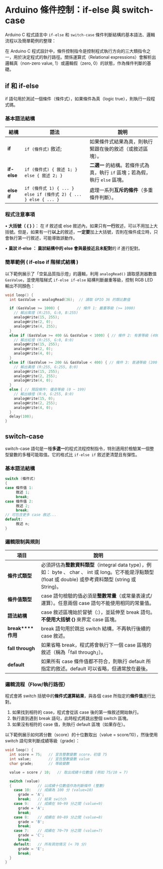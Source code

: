 # Arduino 條件控制：if-else 與 switch-case

Arduino C 程式語言中 `if-else` 和 `switch-case` 條件判斷結構的基本語法、邏輯流程以及簡單範例的整理：

在 Arduino C 程式設計中，條件控制指令是控制程式執行方向的三大類指令之一，用於決定程式的執行路徑。關係運算式（Relational expressions）會解析出邏輯真（non-zero value, 1）或邏輯假（zero, 0）的狀態，作為條件判斷的基礎。



## if 和 if-else

if 語句用於測試一個條件（條件式），如果條件為真（logic true），則執行一段程式碼。

### 基本語法結構

| 結構        | 語法                                                         | 說明                                                         |
| ----------- | ------------------------------------------------------------ | ------------------------------------------------------------ |
| **if**      | `if (條件式)` 敘述;                                          | 如果條件式結果為真，則執行緊跟在後的敘述（或敘述區塊）。     |
| **if-else** | `if (條件式) { 敘述 1; } else { 敘述 2; }`                   | **二選一** 的結構。若條件式為真，執行 `if` 區塊；若為假，執行 `else` 區塊。 |
| **else if** | `if (條件式 1) { ... } else if (條件式 2) { ... } else { ... }` | 處理一系列**互斥的條件**（多重條件判斷）。                   |

### 程式注意事項

• **大括號（ { } ）**： 在 if 敘述或 else 敘述內，如果只有**一行**敘述，可以不用加上大括號。但是，如果有一行**以上**的敘述，**一定要**加上大括號，否則在條件成立時，只會執行第一行敘述，可能導致誤動作。

• **巢狀 if-else **： 巢狀結構中的 else 會與**最接近且未配對**的 if 進行配對。

### 簡單範例 ( if-else if 階梯式結構 )

以下範例展示了「空氣品質指示燈」的邏輯，利用 `analogRead()` 讀取感測器數值 `GasValue`，並使用階梯式 `if-else if-else` 結構判斷嚴重等級，控制 RGB LED 輸出不同顏色：

``` c
void loop() {
  int GasValue = analogRead(36);  // 讀取 GPIO 36 的類比數值

  if (GasValue >= 1000) {        // 條件 1: 嚴重等級 (>= 1000)
    // 輸出紫燈 (R:255, G:0, B:255)
    analogWrite(15, 255);
    analogWrite(2, 0);
    analogWrite(4, 255);
  }
  else if (GasValue >= 400 && GasValue < 1000) { // 條件 2: 有害等級 (400 ~ 999)
    // 輸出紅燈 (R:255, G:0, B:0)
    analogWrite(15, 255);
    analogWrite(2, 0);
    analogWrite(4, 0);
  }
  else if (GasValue >= 200 && GasValue < 400) { // 條件 3: 普通等級 (200 ~ 399)
    // 輸出黃燈 (R:255, G:255, B:0)
    analogWrite(15, 255);
    analogWrite(2, 255);
    analogWrite(4, 0);
  }
  else { // 預設條件: 優良等級 (0 ~ 199)
    // 輸出綠燈 (R:0, G:255, B:0)
    analogWrite(15, 0);
    analogWrite(2, 255);
    analogWrite(4, 0);
  }
  delay(100);
}

```



## switch-case 

switch-case 語句是一種**多選一**的程式流程控制指令，特別適用於檢驗某一個整型變數的多種可能取值。它的格式比 `if-else if` 敘述更清楚且有彈性。

### 基本語法結構

``` c
switch (條件式)
{
case 條件值 1:
     敘述 1;
     break;
case 條件值 2:
     敘述 2;
     break;
// 可包含更多 case 敘述...
default:
     敘述 n;
}
```

### 邏輯限制與規則

| 項目              | 說明                                                         |
| ----------------- | ------------------------------------------------------------ |
| **條件式類型**    | 必須評估為**整數資料類型**（integral data type），例如： byte 、 char 、 int 或 long。它不能是浮點類型 (float 或 double) 或參考資料類型 (string 或 String)。 |
| **條件值類型**    | case 語句檢驗的值必須是**整數常量**（或常量表達式/運算）。任意兩個 case 語句不能使用相同的常量值。 |
| **語法結構**      | case 敘述區塊始於冒號（:），並延伸至 break 語句。**不使用大括號** **{}** 來界定 case 區塊。 |
| **break****作用** | break 語句用於跳出 switch 結構，不再執行後續的 case 敘述。   |
| **fall through**  | 如果省略 break，程式將會執行下一個 case 區塊的敘述（稱為「fall through」）。 |
| **default**       | 如果所有 case 條件值都不符合，則執行 default 所指定的敘述。default 可以省略，但通常放在最後。 |

### 邏輯流程（Flow/執行路徑）

程式會將 switch 括號中的**條件式運算結果**，與各個 case 所指定的**條件值**進行比對。

1. 如果找到相符的 case，程式會從該 case 後的第一條敘述開始執行。
2. 執行直到遇到 break 語句，此時程式將跳出整個 switch 區塊。
3. 如果沒有相符的 case 值，則執行 default 區塊（如果存在）。

以下範例展示如何將分數（score）的十位數取出（value = score/10），然後使用 switch 語句來判斷成績等級（grade）：

``` c
void loop() {
  int score = 75;   // 宣告整數變數 score，初值 75
  int value;        // 宣告整數變數 value
  char grade;       // 等級變數

  value = score / 10;   // 取出成績十位數值 (例如 75/10 = 7)

  switch (value)
  {            // 以成績十位數值作為判斷條件 (整數)
    case 10:   // 成績為 100 分 (value=10)
      grade = 'A';
      break;   // 結束 switch
    case 9:    // 成績在 90~99 分之間 (value=9)
      grade = 'A';
      break;
    case 8:    // 成績在 80~89 分之間 (value=8)
      grade = 'B';
      break;
    case 7:    // 成績在 70~79 分之間 (value=7)
      grade = 'C';
      break;
    default:   // 所有其他情況 (< 70 分)
      grade = 'E';
      break;
  }
}
```

